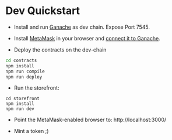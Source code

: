 # Dev Quickstart

- Install and run [Ganache](https://www.trufflesuite.com/ganache) as dev chain. Expose Port 7545.
- Install [MetaMask](https://metamask.io) in your browser and [connect it to Ganache](http://blockchainsfalcon.com/using-ganache-ethereum-emulator-with-metamask/).

- Deploy the contracts on the dev-chain

```bash
cd contracts
npm install
npm run compile
npm run deploy
```

- Run the storefront:

```
cd storefront
npm install
npm run dev
```

- Point the MetaMask-enabled browser to: http://localhost:3000/

- Mint a token ;)
